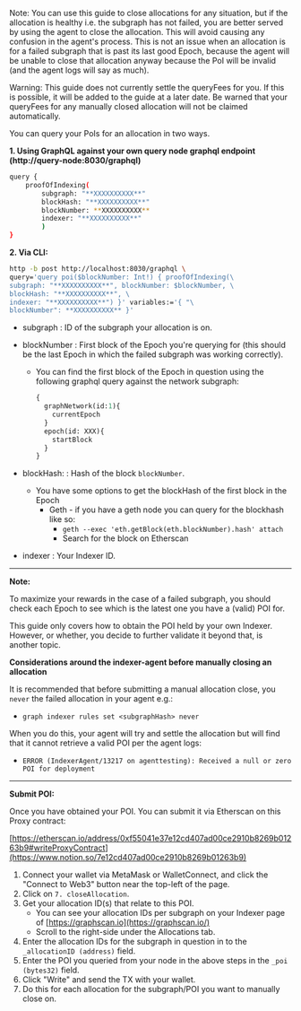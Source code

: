 Note: You can use this guide to close allocations for any situation, but if the allocation is healthy i.e. the subgraph has not failed, you are better served by using the agent to close the allocation. This will avoid causing any confusion in the agent's process. This is not an issue when an allocation is for a failed subgraph that is past its last good Epoch, because the agent will be unable to close that allocation anyway because the PoI will be invalid (and the agent logs will say as much).

Warning: This guide does not currently settle the queryFees for you. If this is possible, it will be added to the guide at a later date. Be warned that your queryFees for any manually closed allocation will not be claimed automatically.

You can query your PoIs for an allocation in two ways.

**1. Using GraphQL against your own query node graphql endpoint (http://query-node:8030/graphql)**

```bash
query {
    proofOfIndexing(
        subgraph: "**XXXXXXXXXX**"
        blockHash: "**XXXXXXXXXX**"
        blockNumber: **XXXXXXXXXX**
        indexer: "**XXXXXXXXXX**"
        )
}
```

**2. Via CLI:**

```bash
http -b post http://localhost:8030/graphql \
query='query poi($blockNumber: Int!) { proofOfIndexing(\
subgraph: "**XXXXXXXXXX**", blockNumber: $blockNumber, \
blockHash: "**XXXXXXXXXX**", \
indexer: "**XXXXXXXXXX**") }' variables:='{ "\
blockNumber": **XXXXXXXXXX** }'
```

- subgraph : ID of the subgraph your allocation is on.
- blockNumber : First block of the Epoch you're querying for (this should be the last Epoch in which the failed subgraph was working correctly).
    - You can find the first block of the Epoch in question using the following graphql query against the network subgraph:

        ```graphql
        {
          graphNetwork(id:1){
            currentEpoch
          }
          epoch(id: XXX){
            startBlock
          }
        }
        ```

- blockHash: : Hash of the block `blockNumber`.
    - You have some options to get the blockHash of the first block in the Epoch
        - Geth - if you have a geth node you can query for the blockhash like so:
            - `geth --exec 'eth.getBlock(eth.blockNumber).hash' attach`
            - Search for the block on Etherscan
- indexer : Your Indexer ID.

---

**Note:**

To maximize your rewards in the case of a failed subgraph, you should check each Epoch to see which is the latest one you have a (valid) POI for.

This guide only covers how to obtain the POI held by your own Indexer. However, or whether, you decide to further validate it beyond that, is another topic.

**Considerations around the indexer-agent before manually closing an allocation**

It is recommended that before submitting a manual allocation close, you `never` the failed allocation in your agent e.g.:

- `graph indexer rules set <subgraphHash> never`

When you do this, your agent will try and settle the allocation but will find that it cannot retrieve a valid POI per the agent logs:

- `ERROR (IndexerAgent/13217 on agenttesting): Received a null or zero POI for deployment`

---

**Submit POI:**

Once you have obtained your POI. You can submit it via Etherscan on this Proxy contract:

[https://etherscan.io/address/0xf55041e37e12cd407ad00ce2910b8269b01263b9#writeProxyContract](https://www.notion.so/7e12cd407ad00ce2910b8269b01263b9)

1. Connect your wallet via MetaMask or WalletConnect, and click the "Connect to Web3" button near the top-left of the page.
2. Click on `7. closeAllocation`.
3. Get your allocation ID(s) that relate to this POI.
    - You can see your allocation IDs per subgraph on your Indexer page of [https://graphscan.io](https://graphscan.io/)
    - Scroll to the right-side under the Allocations tab.
4. Enter the allocation IDs for the subgraph in question in to the `_allocationID (address)` field.
5. Enter the POI you queried from your node in the above steps in the `_poi (bytes32)` field.
6. Click "Write" and send the TX with your wallet.
7. Do this for each allocation for the subgraph/POI you want to manually close on.